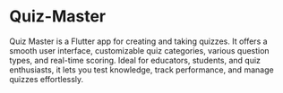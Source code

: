 # Quiz-Master
Quiz Master is a Flutter app for creating and taking quizzes. It offers a smooth user interface, customizable quiz categories, various question types, and real-time scoring. Ideal for educators, students, and quiz enthusiasts, it lets you test knowledge, track performance, and manage quizzes effortlessly.
